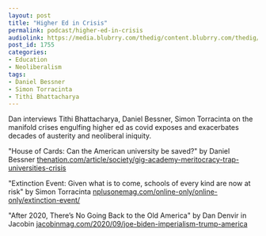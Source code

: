 ```yaml
---
layout: post
title: "Higher Ed in Crisis"
permalink: podcast/higher-ed-in-crisis
audiolink: https://media.blubrry.com/thedig/content.blubrry.com/thedig/The_Dig-EP_271-HigherEd.mp3
post_id: 1755
categories: 
- Education
- Neoliberalism
tags: 
- Daniel Bessner
- Simon Torracinta
- Tithi Bhattacharya
---
```


Dan interviews Tithi Bhattacharya, Daniel Bessner, Simon Torracinta on the manifold crises engulfing higher ed as covid exposes and exacerbates decades of austerity and neoliberal iniquity.

"House of Cards: Can the American university be saved?" by Daniel Bessner 
[thenation.com/article/society/gig-academy-meritocracy-trap-universities-crisis](http://thenation.com/article/society/gig-academy-meritocracy-trap-universities-crisis)

"Extinction Event: Given what is to come, schools of every kind are now at risk" by Simon Torracinta 
[nplusonemag.com/online-only/online-only/extinction-event/](http://nplusonemag.com/online-only/online-only/extinction-event/)

"After 2020, There’s No Going Back to the Old America" by Dan Denvir in 
Jacobin 
[jacobinmag.com/2020/09/joe-biden-imperialism-trump-america](http://jacobinmag.com/2020/09/joe-biden-imperialism-trump-america)